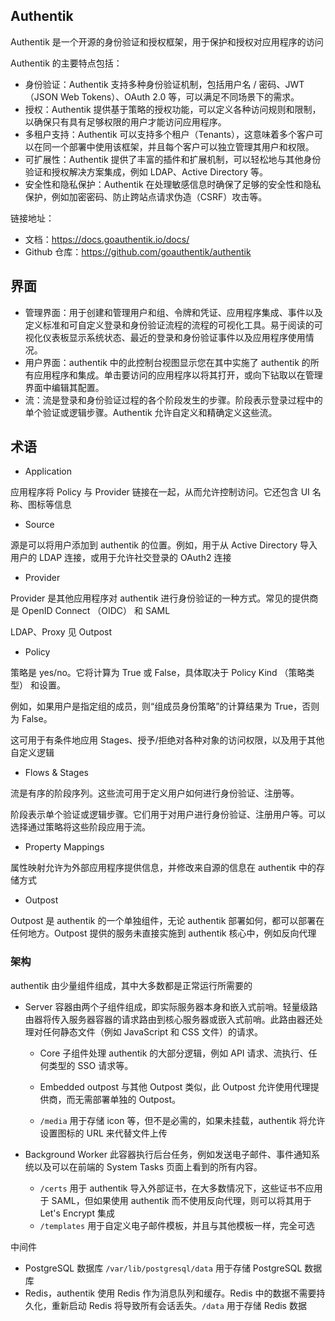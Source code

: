 ## Authentik

Authentik 是一个开源的身份验证和授权框架，用于保护和授权对应用程序的访问

Authentik 的主要特点包括：

- 身份验证：Authentik 支持多种身份验证机制，包括用户名 / 密码、JWT（JSON Web Tokens）、OAuth 2.0 等，可以满足不同场景下的需求。
- 授权：Authentik 提供基于策略的授权功能，可以定义各种访问规则和限制，以确保只有具有足够权限的用户才能访问应用程序。
- 多租户支持：Authentik 可以支持多个租户（Tenants），这意味着多个客户可以在同一个部署中使用该框架，并且每个客户可以独立管理其用户和权限。
- 可扩展性：Authentik 提供了丰富的插件和扩展机制，可以轻松地与其他身份验证和授权解决方案集成，例如 LDAP、Active Directory 等。
- 安全性和隐私保护：Authentik 在处理敏感信息时确保了足够的安全性和隐私保护，例如加密密码、防止跨站点请求伪造（CSRF）攻击等。

链接地址：

- 文档：<https://docs.goauthentik.io/docs/>
- Github 仓库：<https://github.com/goauthentik/authentik>

## 界面

- 管理界面：用于创建和管理用户和组、令牌和凭证、应用程序集成、事件以及定义标准和可自定义登录和身份验证流程的流程的可视化工具。易于阅读的可视化仪表板显示系统状态、最近的登录和身份验证事件以及应用程序使用情况。
- 用户界面：authentik 中的此控制台视图显示您在其中实施了 authentik 的所有应用程序和集成。单击要访问的应用程序以将其打开，或向下钻取以在管理界面中编辑其配置。
- 流：流是登录和身份验证过程的各个阶段发生的步骤。阶段表示登录过程中的单个验证或逻辑步骤。Authentik 允许自定义和精确定义这些流。

## 术语

- Application

应用程序将 Policy 与 Provider 链接在一起，从而允许控制访问。它还包含 UI 名称、图标等信息

- Source

源是可以将用户添加到 authentik 的位置。例如，用于从 Active Directory 导入用户的 LDAP 连接，或用于允许社交登录的 OAuth2 连接

- Provider

Provider 是其他应用程序对 authentik 进行身份验证的一种方式。常见的提供商是 OpenID Connect （OIDC） 和 SAML

LDAP、Proxy 见 Outpost

- Policy

策略是 yes/no。它将计算为 True 或 False，具体取决于 Policy Kind （策略类型） 和设置。

例如，如果用户是指定组的成员，则“组成员身份策略”的计算结果为 True，否则为 False。

这可用于有条件地应用 Stages、授予/拒绝对各种对象的访问权限，以及用于其他自定义逻辑

- Flows & Stages

流是有序的阶段序列。这些流可用于定义用户如何进行身份验证、注册等。

阶段表示单个验证或逻辑步骤。它们用于对用户进行身份验证、注册用户等。可以选择通过策略将这些阶段应用于流。

- Property Mappings

属性映射允许为外部应用程序提供信息，并修改来自源的信息在 authentik 中的存储方式

- Outpost

Outpost 是 authentik 的一个单独组件，无论 authentik 部署如何，都可以部署在任何地方。Outpost 提供的服务未直接实施到 authentik 核心中，例如反向代理

### 架构

authentik 由少量组件组成，其中大多数都是正常运行所需要的

- Server 容器由两个子组件组成，即实际服务器本身和嵌入式前哨。轻量级路由器将传入服务器容器的请求路由到核心服务器或嵌入式前哨。此路由器还处理对任何静态文件（例如 JavaScript 和 CSS 文件）的请求。

  - Core 子组件处理 authentik 的大部分逻辑，例如 API 请求、流执行、任何类型的 SSO 请求等。
  - Embedded outpost 与其他 Outpost 类似，此 Outpost 允许使用代理提供商，而无需部署单独的 Outpost。

  - `/media` 用于存储 icon 等，但不是必需的，如果未挂载，authentik 将允许设置图标的 URL 来代替文件上传

- Background Worker 此容器执行后台任务，例如发送电子邮件、事件通知系统以及可以在前端的 System Tasks 页面上看到的所有内容。
  - `/certs` 用于 authentik 导入外部证书，在大多数情况下，这些证书不应用于 SAML，但如果使用 authentik 而不使用反向代理，则可以将其用于 Let's Encrypt 集成
  - `/templates` 用于自定义电子邮件模板，并且与其他模板一样，完全可选

中间件

- PostgreSQL 数据库 `/var/lib/postgresql/data` 用于存储 PostgreSQL 数据库
- Redis，authentik 使用 Redis 作为消息队列和缓存。Redis 中的数据不需要持久化，重新启动 Redis 将导致所有会话丢失。`/data` 用于存储 Redis 数据
